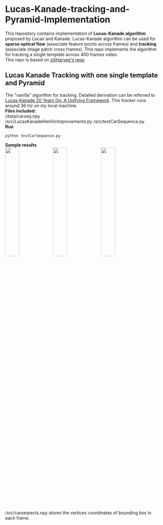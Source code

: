 # Lucas-Kanade-tracking-and-Pyramid-Implementation
This repository contains implementation of **Lucas-Kanade algorithm** proposed by Lucas and Kanade. Lucas-Kanade algorithm can be used for **sparse optical flow** (associate feature points across frames) and **tracking** (associate image patch cross frames). This repo implements the algorithm for tracking a single template across 400 frames video.   
This repo is based on [ziliHarvee's repo](https://github.com/ziliHarvey/Lucas-Kanade-tracking-and-Correlation-Filters)
## Lucas Kanade Tracking with one single template and Pyramid  
The "vanilla" algorithm for tracking. Detailed derivation can be referred to [Lucas-Kanade 20 Years On: A Unifying Framework](https://www.ri.cmu.edu/pub_files/pub3/baker_simon_2002_3/baker_simon_2002_3.pdf). This tracker runs around 36 Hz on my local machine.    
**Files included:**     
/data/carseq.npy  
/src/LucasKanadeHenVicImprovements.py
/src/testCarSequence.py  
**Run**
```
python testCarSequence.py
```
**Sample results**  
<img src="https://github.com/ziliHarvey/Lucas-Kanade-tracking-and-Correlation-Filters/raw/master/result/tracking_with_one_single_template/Figure_1.png" width=30% height=30%>
<img src="https://github.com/ziliHarvey/Lucas-Kanade-tracking-and-Correlation-Filters/raw/master/result/tracking_with_one_single_template/Figure_2.png" width=30% height=30%>
<img src="https://github.com/ziliHarvey/Lucas-Kanade-tracking-and-Correlation-Filters/raw/master/result/tracking_with_one_single_template/Figure_3.png" width=30% height=30%>  
/src/carseqrects.npy stores the vertices coordinates of bounding box in each frame.  
